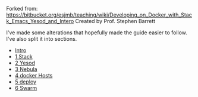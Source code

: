 Forked from: https://bitbucket.org/esjmb/teaching/wiki/Developing_on_Docker_with_Stack_Emacs_Yesod_and_Intero
Created by Prof. Stephen Barrett

I've made some alterations that hopefully made the guide easier to follow. I've also split it into sections.

* [Intro](intro.md)
* [1 Stack](stack.md)
* [2 Yesod](yesod.md)
* [3 Nebula](nebula.md)
* [4 docker Hosts](docker_hosts.md)
* [5 deploy](deploy.md)
* [6 Swarm](swarm.md)

